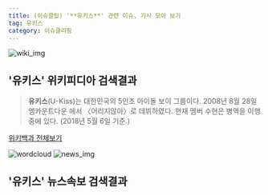 ```yaml
---
title: (이슈클립) '**유키스**' 관련 이슈, 기사 모아 보기
tag: 유키스
category: 이슈클리핑
---
```

![wiki_img](https://user-images.githubusercontent.com/42597476/44503234-41136a80-a6d0-11e8-9071-6fc6418eafe4.png)
## **'**유키스**'** 위키피디아 검색결과
>**유키스**(U-Kiss)는 대한민국의 5인조 아이돌 보이 그룹이다. 2008년 8월 28일 엠카운트다운 에서 〈어리지않아〉로 데뷔하였다. 현재 멤버 수현은 병역을 이행 중에 있다. (2018년 5월 6일 기준.)

<a href="https://ko.wikipedia.org/wiki/유키스" target="_blank">위키백과 전체보기</a>

![wordcloud](https://s3.ap-northeast-2.amazonaws.com/lyrics101-wordcloud/2018-09-20-1537423319.png)
![news_img](https://user-images.githubusercontent.com/42597476/44507050-1206f400-a6e4-11e8-8d98-7ffbfebb353f.png)
## **'**유키스**'** 뉴스속보 검색결과

